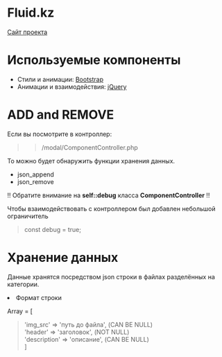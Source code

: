 # Fluid.kz

<a href="https://fluid.kz/">Сайт проекта</a>

# Используемые компоненты

<ul>
	<li>Стили и анимации: <a href="https://getbootstrap.com">Bootstrap</a></li>
	<li>Анимации и взаимодействия: <a href="https://jquery.com/">jQuery</a></li>
</ul>

# ADD and REMOVE

Если вы посмотрите в контроллер:

>>/modal/ComponentController.php

То можно будет обнаружить функции хранения данных.

<ul>
	<li>json_append</li>
	<li>json_remove</li>
</ul>

!! Обратите внимание на <b>self::debug</b> класса <b>ComponentController</b> !!

Чтобы взаимодействовать с контроллером был добавлен небольшой ограничитель

>const debug = true;

# Хранение данных

Данные хранятся посредством json строки в файлах разделённых на категории.

<li>Формат строки</li>

Array = [<br>
>'img_src' => 'путь до файла', (CAN BE NULL)<br>
>'header' => 'заголовок', (NOT NULL)<br>
>'description' => 'описание', (CAN BE NULL)
<br>]